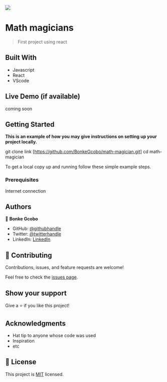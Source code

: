 ![](https://img.shields.io/badge/Microverse-blueviolet)

# Math magicians

> First project using react


## Built With

- Javascript
- React
- VScode

## Live Demo (if available)

coming soon

## Getting Started

**This is an example of how you may give instructions on setting up your project locally.**

git clone link [https://github.com/BonkeGcobo/math-magician.git] 
cd math-magician


To get a local copy up and running follow these simple example steps.

### Prerequisites
 Internet connection




## Authors

👤 **Bonke Gcobo**

- GitHub: [@githubhandle](https://github.com/bonkegcobo)
- Twitter: [@twitterhandle](https://twitter.com/bonkegcobo)
- LinkedIn: [LinkedIn](https://linkedin.com/in/bonkegcobo)


## 🤝 Contributing

Contributions, issues, and feature requests are welcome!

Feel free to check the [issues page](../../issues/).

## Show your support

Give a ⭐️ if you like this project!

## Acknowledgments

- Hat tip to anyone whose code was used
- Inspiration
- etc

## 📝 License

This project is [MIT](./MIT.md) licensed.
